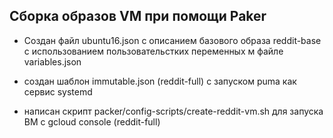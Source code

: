 ## Сборка образов VM при помощи Paker

- Создан файл ubuntu16.json с описанием базового образа reddit-base с использованием пользовательстких переменных м файле variables.json

- создан шаблон immutable.json (reddit-full)  с запуском puma как сервис systemd

- написан скрипт packer/config-scripts/create-reddit-vm.sh для запуска ВМ с gcloud console (reddit-full)